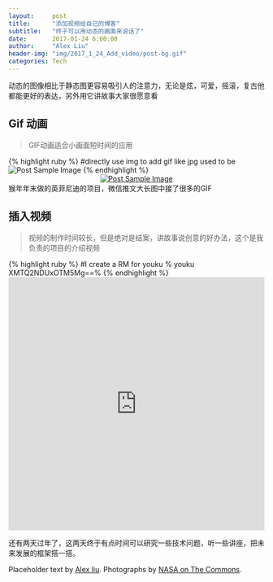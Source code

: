 ```yaml
---
layout:     post
title:      "添加视频给自己的博客"
subtitle:   "终于可以用动态的画面来说话了"
date:       2017-01-24 6:00:00
author:     "Alex Liu"
header-img: "img/2017_1_24_Add_video/post-bg.gif"
categories: Tech
---
```


<p>动态的图像相比于静态图更容易吸引人的注意力，无论是炫，可爱，摇滚，复古他都能更好的表达，另外用它讲故事大家很愿意看</p>
<h2>Gif 动画</h2>

<blockquote>GIF动画适合小画面短时间的应用</blockquote>
{% highlight ruby %}
#directly use img to add gif like jpg used to be
<img src="{{ site.baseurl }}/img/2017_1_24_Add_video/post-gifanimation.gif" alt="Post Sample Image">
{% endhighlight %}
<a href="#">
    <center><img src="{{ site.baseurl }}/img/2017_1_24_Add_video/post-gifanimation.gif" alt="Post Sample Image"></center>
</a>
<span class="caption text-muted">猴年年末做的英菲尼迪的项目，微信推文大长图中接了很多的GIF</span>

<h2>插入视频</h2>
<blockquote>视频的制作时间较长，但是绝对是结案，讲故事说创意的好办法，这个是我负责的项目的介绍视频</blockquote>
{% highlight ruby %}
#I create a RM for youku
% youku XMTQ2NDUxOTM5Mg==%
{% endhighlight %}
<iframe height="498" width="800" src="http://player.youku.com/embed/XMTQ2NDUxOTM5Mg==" frameborder="0" allowfullscreen style="max-width:100%;"></iframe>

还有两天过年了，这两天终于有点时间可以研究一些技术问题，听一些讲座，把未来发展的框架搭一搭。


<p>Placeholder text by <a href="http://founderx4.github.io/">Alex liu</a>. Photographs by <a href="https://www.flickr.com/photos/nasacommons/">NASA on The Commons</a>.</p>